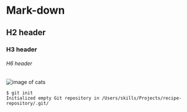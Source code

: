 # Mark-down
## H2 header
### H3 header
###### H6 header

![image of cats](https://www.google.com/imgres?imgurl=https%3A%2F%2Fwww.hartz.com%2Fwp-content%2Fuploads%2F2022%2F10%2Fcalculating-cat-age-2000x786-1.jpg&tbnid=0nPiqU8xPMpCIM&vet=12ahUKEwiQnPauj67_AhW3pycCHSadC20QMyhAegUIARCHAQ..i&imgrefurl=https%3A%2F%2Fwww.hartz.com%2Fcalculating-your-cats-age%2F&docid=Wf64CokQJihPzM&w=2000&h=786&q=cat&ved=2ahUKEwiQnPauj67_AhW3pycCHSadC20QMyhAegUIARCHAQ)

```
$ git init
Initialized empty Git repository in /Users/skills/Projects/recipe-repository/.git/
```
